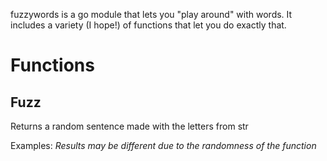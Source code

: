 fuzzywords is a go module that lets you "play around" with words. It includes a variety (I hope!) of functions that let you do exactly that. 

# Functions

## Fuzz
Returns a random sentence made with the letters from str

Examples:
_Results may be different due to the randomness of the function_